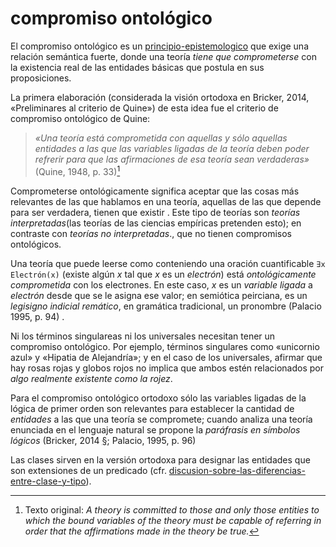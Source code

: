 # compromiso ontológico

El compromiso ontológico es un [principio-epistemologico](principio-epistemologico.md) que exige una relación semántica fuerte, donde una teoría *tiene que comprometerse* con la existencia real de las entidades básicas que postula en sus proposiciones.

La primera elaboración (considerada la visión ortodoxa en Bricker, 2014, «Preliminares al criterio de Quine») de esta idea fue el criterio de compromiso ontológico de Quine:

 > 
 > *«Una teoría está comprometida con aquellas y sólo aquellas entidades a las que las variables ligadas de la teoría deben poder refrerir para que las afirmaciones de esa teoría sean verdaderas»* (Quine, 1948, p. 33)[^1]

Comprometerse ontológicamente significa aceptar que las cosas más relevantes de las que hablamos en una teoría, aquellas de las que depende para ser verdadera, tienen que existir . Este tipo de teorías son *teorías interpretadas*(las teorías de las ciencias empíricas pretenden esto); en contraste con *teorías no interpretadas*., que no tienen compromisos ontológicos.

Una teoría que puede leerse como conteniendo una oración cuantificable `∃x Electrón(x)` (existe algún *x* tal que *x* es un *electrón*) está *ontológicamente comprometida* con los electrones. En este caso, *x*  es un *variable ligada* a *electrón* desde que se le asigna ese valor; en semiótica peirciana, es un *legisigno indicial remático*, en gramática tradicional, un pronombre (Palacio 1995, p. 94) .

Ni los términos singulareas ni los universales necesitan tener un compromiso ontológico. Por ejemplo, términos singulares como «unicornio azul» y «Hipatia de Alejandría»; y en el caso de los universales, afirmar que hay rosas rojas y globos rojos no implica que ambos estén relacionados por *algo realmente existente como la rojez*.

Para el compromiso ontológico ortodoxo sólo las variables ligadas de la lógica de primer orden son relevantes para establecer la cantidad de *entidades* a las que una teoría se compromete; cuando analiza una teoría enunciada en el lenguaje natural se propone la *paráfrasis en símbolos lógicos* (Bricker, 2014 [§](https://plato.stanford.edu/entries/ontological-commitment/#MetParPro); Palacio, 1995, p. 96)

Las clases sirven en la versión ortodoxa para designar las entidades que son extensiones de un predicado (cfr. [discusion-sobre-las-diferencias-entre-clase-y-tipo](discusion-sobre-las-diferencias-entre-clase-y-tipo.md)).

[^1]: Texto original: *A theory is committed to those and only those entities to which the bound variables of the theory must be capable of referring in order that the affirmations made in the theory be true.*

<!--
REFERENCIAS

Bricker, P. (2014). Ontological commitment. Stanford Encyclopedia of Philosophy. <https://plato.stanford.edu/entries/ontological-commitment/#QuiCriPre>

Palacio, R. (1995). Criterio de Compromiso Ontológico, Ontología y Relatividad Ontológica en la filosofía de WVO Quine. _Ideas y Valores_, _44_(96-97), 89-114. <https://revistas.unal.edu.co/index.php/idval/article/view/18426/19343>

Quine, W. V. (1948). On what there is. _The review of metaphysics_, 21-38. <https://www.jstor.org/stable/20123117?seq=1>


-->


